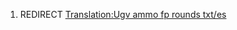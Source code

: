 1.  REDIRECT [Translation:Ugv ammo fp rounds
    txt/es](Translation:Ugv_ammo_fp_rounds_txt/es "wikilink")
